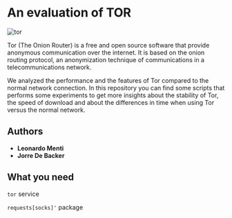 # An evaluation of TOR

![tor](./images/tor-logo.svg.png=100x20)


Tor (The Onion Router) is a free and open source software that provide
anonymous communication over the internet. It is based on the onion routing
protocol, an anonymization technique of communications in a 
telecommunications network. 

We analyzed the performance and the features of Tor
compared to the normal network connection. In this repository
you can find some scripts that performs some experiments
to get more insights about the stability of Tor, the speed
of download and about the differences in time when using Tor
versus the normal network.

## Authors

- **Leonardo Menti**
- **Jorre De Backer**

## What you need

`tor` service

`requests[socks]'` package
